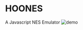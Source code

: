# HOONES
A Javascript NES Emulator
![demo](https://raw.githubusercontent.com/hkamran/Hoones/master/demo/demo.png)